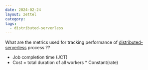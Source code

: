 ```yaml
---
date: 2024-02-24
layout: zettel
category: 
tags:
  - distributed-serverless
---
```

What are the metrics used for tracking performance of [distributed-serverless](distributed-serverless.md)
process
??
- Job completion time (JCT)
- Cost = total duration of all workers * Constant(rate)
